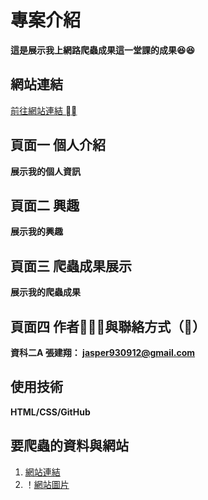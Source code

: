 # 專案介紹
**這是展示我上網路爬蟲成果這一堂課的成果😆😆**

## 網站連結
[前往網站連結 ⛓️‍💥](https://jasper-qq12.github.io/index.html)
## 頁面一 個人介紹
**展示我的個人資訊**
## 頁面二 興趣
**展示我的興趣**
## 頁面三 爬蟲成果展示
**展示我的爬蟲成果**
## 頁面四 作者🧑🏻‍💻與聯絡方式（📨）
**資科二A 張建翔： jasper930912@gmail.com**

## 使用技術
**HTML/CSS/GitHub**
## 要爬蟲的資料與網站
1. [網站連結](https://opendata.taichung.gov.tw/)
2. ！[網站圖片](https://book.whsh.tc.edu.tw/uploads/images/gallery/2023-12/ee6nVywbUUGAYT8Y-image.png)

